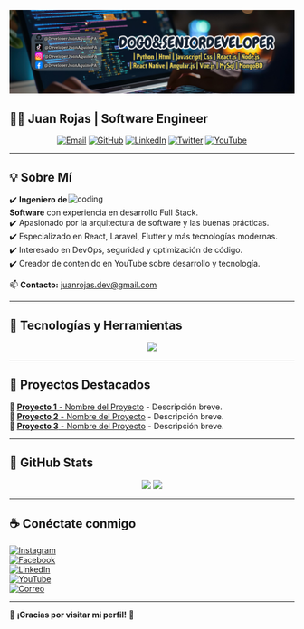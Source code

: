 ![Juan Rojas | Software Engineer](https://github.com/DeveloperJuanAquinoPA/DeveloperJuanAquinoPA/blob/main/LogoPT.png)

## 👨‍💻 Juan Rojas | Software Engineer  

<p align="center">
  <a href="mailto:juanrojas.dev@gmail.com" target="_blank"><img src="https://img.icons8.com/bubbles/50/000000/gmail.png" alt="Email"/></a>
  <a href="https://github.com/MessigD" target="_blank"><img src="https://img.icons8.com/bubbles/50/000000/github.png" alt="GitHub"/></a>
  <a href="https://www.linkedin.com/in/juanrojas-dev" target="_blank"><img src="https://img.icons8.com/bubbles/50/000000/linkedin.png" alt="LinkedIn"/></a>
  <a href="https://twitter.com/MessigD" target="_blank"><img src="https://img.icons8.com/bubbles/50/000000/twitter.png" alt="Twitter"/></a>
  <a href="https://www.youtube.com/@MessigD" target="_blank"><img src="https://img.icons8.com/bubbles/50/000000/youtube.png" alt="YouTube"/></a>
</p>

---

## 💡 Sobre Mí  

<img align="right" alt="coding" width="400" src="https://cdn.dribbble.com/users/2131993/screenshots/4948736/media/45dceb640723d72436c427add7966cf8.gif">  

✔️ **Ingeniero de Software** con experiencia en desarrollo Full Stack.  
✔️ Apasionado por la arquitectura de software y las buenas prácticas.  
✔️ Especializado en React, Laravel, Flutter y más tecnologías modernas.  
✔️ Interesado en DevOps, seguridad y optimización de código.  
✔️ Creador de contenido en YouTube sobre desarrollo y tecnología.  

📫 **Contacto:** juanrojas.dev@gmail.com  

---

## 🚀 Tecnologías y Herramientas  

<p align="center">
  <img src="https://skillicons.dev/icons?i=react,flutter,laravel,php,js,ts,html,css,tailwind,mysql,mongodb,nodejs,nextjs,express,firebase,aws,docker,linux,git,github,gitlab,figma,vscode&theme=dark" />
</p>

---

## 📌 Proyectos Destacados  

📌 [**Proyecto 1** - Nombre del Proyecto](#) - Descripción breve.  
📌 [**Proyecto 2** - Nombre del Proyecto](#) - Descripción breve.  
📌 [**Proyecto 3** - Nombre del Proyecto](#) - Descripción breve.  

---

## 🌟 GitHub Stats  

<p align="center">
  <img src="https://github-readme-stats.vercel.app/api?username=MessigD&show_icons=true&theme=radical" />
  <img src="https://github-readme-streak-stats.herokuapp.com/?user=MessigD&theme=radical" />
</p>

---

## ☕ Conéctate conmigo  

[![Instagram](https://img.icons8.com/fluency/48/000000/instagram-new.png)](https://www.instagram.com/MessigD)  
[![Facebook](https://img.icons8.com/fluency/48/000000/facebook.png)](https://www.facebook.com/MessigD)  
[![LinkedIn](https://img.icons8.com/fluency/48/000000/linkedin.png)](https://www.linkedin.com/in/juanrojas-dev)  
[![YouTube](https://img.icons8.com/fluency/48/000000/youtube.png)](https://www.youtube.com/@MessigD)  
[![Correo](https://img.icons8.com/fluency/48/000000/apple-mail.png)](mailto:juanrojas.dev@gmail.com)  

---

📌 **¡Gracias por visitar mi perfil!** 🚀